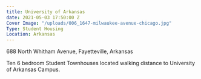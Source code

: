 ```yaml
---
title: University of Arkansas
date: 2021-05-03 17:50:00 Z
Cover Image: "/uploads/006_1647-milwaukee-avenue-chicago.jpg"
Type: Student Housing
Location: Arkansas
---
```


688 North Whitham Avenue, Fayetteville, Arkansas

Ten 6 bedroom Student Townhouses located walking distance to University of Arkansas Campus.

